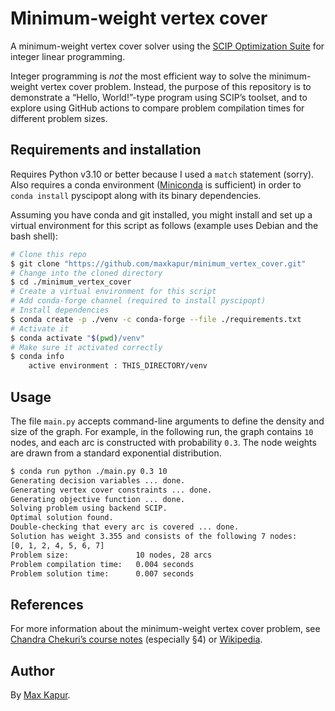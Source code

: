 # Minimum-weight vertex cover

A minimum-weight vertex cover solver using the [SCIP Optimization Suite](https://www.scipopt.org/) for integer linear programming.

Integer programming is *not* the most efficient way to solve the minimum-weight vertex cover problem. Instead, the purpose of this repository is to demonstrate a “Hello, World!”-type program using SCIP’s toolset, and to explore using GitHub actions to compare problem compilation times for different problem sizes.

## Requirements and installation

Requires Python v3.10 or better because I used a `match` statement (sorry). Also requires a conda environment ([Miniconda](https://docs.conda.io/en/latest/miniconda.html) is sufficient) in order to `conda install` pyscipopt along with its binary dependencies.

Assuming you have conda and git installed, you might install and set up a virtual environment for this script as follows (example uses Debian and the bash shell):

```bash
# Clone this repo
$ git clone "https://github.com/maxkapur/minimum_vertex_cover.git"
# Change into the cloned directory
$ cd ./minimum_vertex_cover
# Create a virtual environment for this script
# Add conda-forge channel (required to install pyscipopt)
# Install dependencies
$ conda create -p ./venv -c conda-forge --file ./requirements.txt
# Activate it
$ conda activate "$(pwd)/venv"
# Make sure it activated correctly
$ conda info         
    active environment : THIS_DIRECTORY/venv
```

## Usage

The file `main.py` accepts command-line arguments to define the density and size of the graph. For example, in the following run, the graph contains `10` nodes, and each arc is constructed with probability `0.3`. The node weights are drawn from a standard exponential distribution.

```bash
$ conda run python ./main.py 0.3 10
Generating decision variables ... done.
Generating vertex cover constraints ... done.
Generating objective function ... done.
Solving problem using backend SCIP.
Optimal solution found.
Double-checking that every arc is covered ... done.
Solution has weight 3.355 and consists of the following 7 nodes:
[0, 1, 2, 4, 5, 6, 7]
Problem size:               10 nodes, 28 arcs
Problem compilation time:   0.004 seconds
Problem solution time:      0.007 seconds
```

## References

For more information about the minimum-weight vertex cover problem, see [Chandra Chekuri’s course notes](https://courses.engr.illinois.edu/cs583/sp2018/Notes/covering.pdf) (especially §4) or [Wikipedia](https://en.wikipedia.org/wiki/Vertex_cover).

## Author

By [Max Kapur](https://maxkapur.com).
